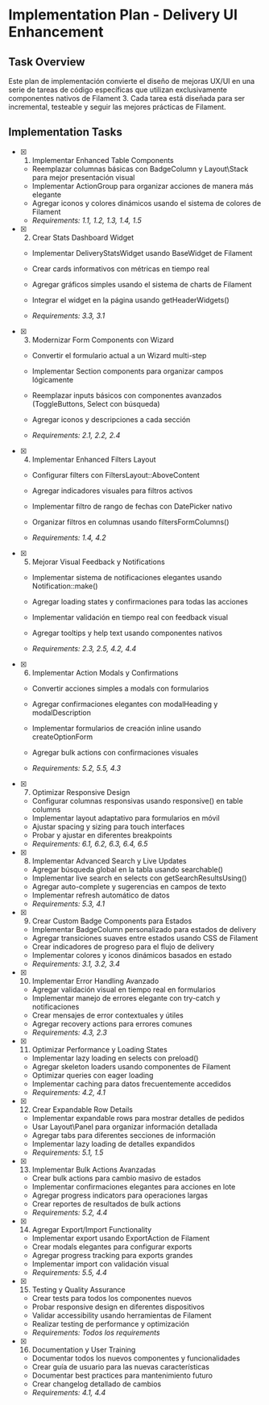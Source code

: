 # Implementation Plan - Delivery UI Enhancement

## Task Overview

Este plan de implementación convierte el diseño de mejoras UX/UI en una serie de tareas de código específicas que utilizan exclusivamente componentes nativos de Filament 3. Cada tarea está diseñada para ser incremental, testeable y seguir las mejores prácticas de Filament.

## Implementation Tasks

- [x] 1. Implementar Enhanced Table Components





  - Reemplazar columnas básicas con BadgeColumn y Layout\Stack para mejor presentación visual
  - Implementar ActionGroup para organizar acciones de manera más elegante
  - Agregar iconos y colores dinámicos usando el sistema de colores de Filament
  - _Requirements: 1.1, 1.2, 1.3, 1.4, 1.5_



- [x] 2. Crear Stats Dashboard Widget


  - Implementar DeliveryStatsWidget usando BaseWidget de Filament
  - Crear cards informativos con métricas en tiempo real
  - Agregar gráficos simples usando el sistema de charts de Filament


  - Integrar el widget en la página usando getHeaderWidgets()
  - _Requirements: 3.3, 3.1_

- [x] 3. Modernizar Form Components con Wizard


  - Convertir el formulario actual a un Wizard multi-step



  - Implementar Section components para organizar campos lógicamente
  - Reemplazar inputs básicos con componentes avanzados (ToggleButtons, Select con búsqueda)
  - Agregar iconos y descripciones a cada sección
  - _Requirements: 2.1, 2.2, 2.4_



- [x] 4. Implementar Enhanced Filters Layout


  - Configurar filters con FiltersLayout::AboveContent
  - Agregar indicadores visuales para filtros activos
  - Implementar filtro de rango de fechas con DatePicker nativo


  - Organizar filtros en columnas usando filtersFormColumns()
  - _Requirements: 1.4, 4.2_

- [x] 5. Mejorar Visual Feedback y Notifications


  - Implementar sistema de notificaciones elegantes usando Notification::make()


  - Agregar loading states y confirmaciones para todas las acciones
  - Implementar validación en tiempo real con feedback visual
  - Agregar tooltips y help text usando componentes nativos
  - _Requirements: 2.3, 2.5, 4.2, 4.4_




- [x] 6. Implementar Action Modals y Confirmations


  - Convertir acciones simples a modals con formularios
  - Agregar confirmaciones elegantes con modalHeading y modalDescription
  - Implementar formularios de creación inline usando createOptionForm


  - Agregar bulk actions con confirmaciones visuales
  - _Requirements: 5.2, 5.5, 4.3_

- [x] 7. Optimizar Responsive Design





  - Configurar columnas responsivas usando responsive() en table columns
  - Implementar layout adaptativo para formularios en móvil
  - Ajustar spacing y sizing para touch interfaces
  - Probar y ajustar en diferentes breakpoints
  - _Requirements: 6.1, 6.2, 6.3, 6.4, 6.5_

- [x] 8. Implementar Advanced Search y Live Updates


  - Agregar búsqueda global en la tabla usando searchable()
  - Implementar live search en selects con getSearchResultsUsing()
  - Agregar auto-complete y sugerencias en campos de texto
  - Implementar refresh automático de datos
  - _Requirements: 5.3, 4.1_

- [x] 9. Crear Custom Badge Components para Estados








  - Implementar BadgeColumn personalizado para estados de delivery
  - Agregar transiciones suaves entre estados usando CSS de Filament
  - Crear indicadores de progreso para el flujo de delivery
  - Implementar colores y iconos dinámicos basados en estado
  - _Requirements: 3.1, 3.2, 3.4_

- [x] 10. Implementar Error Handling Avanzado


  - Agregar validación visual en tiempo real en formularios
  - Implementar manejo de errores elegante con try-catch y notificaciones
  - Crear mensajes de error contextuales y útiles
  - Agregar recovery actions para errores comunes
  - _Requirements: 4.3, 2.3_

- [x] 11. Optimizar Performance y Loading States


  - Implementar lazy loading en selects con preload()
  - Agregar skeleton loaders usando componentes de Filament
  - Optimizar queries con eager loading
  - Implementar caching para datos frecuentemente accedidos
  - _Requirements: 4.2, 4.1_

- [x] 12. Crear Expandable Row Details


  - Implementar expandable rows para mostrar detalles de pedidos
  - Usar Layout\Panel para organizar información detallada
  - Agregar tabs para diferentes secciones de información
  - Implementar lazy loading de detalles expandidos
  - _Requirements: 5.1, 1.5_

- [x] 13. Implementar Bulk Actions Avanzadas


  - Crear bulk actions para cambio masivo de estados
  - Implementar confirmaciones elegantes para acciones en lote
  - Agregar progress indicators para operaciones largas
  - Crear reportes de resultados de bulk actions
  - _Requirements: 5.2, 4.4_

- [x] 14. Agregar Export/Import Functionality


  - Implementar export usando ExportAction de Filament
  - Crear modals elegantes para configurar exports
  - Agregar progress tracking para exports grandes
  - Implementar import con validación visual
  - _Requirements: 5.5, 4.4_

- [x] 15. Testing y Quality Assurance


  - Crear tests para todos los componentes nuevos
  - Probar responsive design en diferentes dispositivos
  - Validar accessibility usando herramientas de Filament
  - Realizar testing de performance y optimización
  - _Requirements: Todos los requirements_

- [x] 16. Documentation y User Training



  - Documentar todos los nuevos componentes y funcionalidades
  - Crear guía de usuario para las nuevas características
  - Documentar best practices para mantenimiento futuro
  - Crear changelog detallado de cambios
  - _Requirements: 4.1, 4.4_
